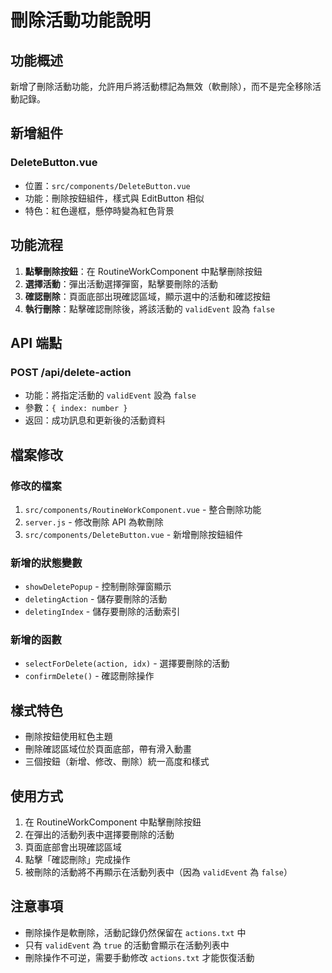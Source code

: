 # 刪除活動功能說明

## 功能概述

新增了刪除活動功能，允許用戶將活動標記為無效（軟刪除），而不是完全移除活動記錄。

## 新增組件

### DeleteButton.vue

- 位置：`src/components/DeleteButton.vue`
- 功能：刪除按鈕組件，樣式與 EditButton 相似
- 特色：紅色邊框，懸停時變為紅色背景

## 功能流程

1. **點擊刪除按鈕**：在 RoutineWorkComponent 中點擊刪除按鈕
2. **選擇活動**：彈出活動選擇彈窗，點擊要刪除的活動
3. **確認刪除**：頁面底部出現確認區域，顯示選中的活動和確認按鈕
4. **執行刪除**：點擊確認刪除後，將該活動的 `validEvent` 設為 `false`

## API 端點

### POST /api/delete-action

- 功能：將指定活動的 `validEvent` 設為 `false`
- 參數：`{ index: number }`
- 返回：成功訊息和更新後的活動資料

## 檔案修改

### 修改的檔案

1. `src/components/RoutineWorkComponent.vue` - 整合刪除功能
2. `server.js` - 修改刪除 API 為軟刪除
3. `src/components/DeleteButton.vue` - 新增刪除按鈕組件

### 新增的狀態變數

- `showDeletePopup` - 控制刪除彈窗顯示
- `deletingAction` - 儲存要刪除的活動
- `deletingIndex` - 儲存要刪除的活動索引

### 新增的函數

- `selectForDelete(action, idx)` - 選擇要刪除的活動
- `confirmDelete()` - 確認刪除操作

## 樣式特色

- 刪除按鈕使用紅色主題
- 刪除確認區域位於頁面底部，帶有滑入動畫
- 三個按鈕（新增、修改、刪除）統一高度和樣式

## 使用方式

1. 在 RoutineWorkComponent 中點擊刪除按鈕
2. 在彈出的活動列表中選擇要刪除的活動
3. 頁面底部會出現確認區域
4. 點擊「確認刪除」完成操作
5. 被刪除的活動將不再顯示在活動列表中（因為 `validEvent` 為 `false`）

## 注意事項

- 刪除操作是軟刪除，活動記錄仍然保留在 `actions.txt` 中
- 只有 `validEvent` 為 `true` 的活動會顯示在活動列表中
- 刪除操作不可逆，需要手動修改 `actions.txt` 才能恢復活動
